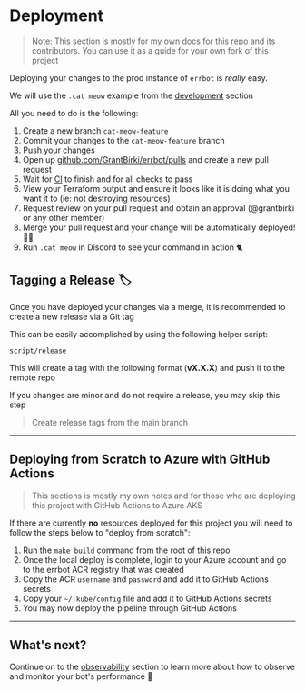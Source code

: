 # Deployment

> Note: This section is mostly for my own docs for this repo and its contributors. You can use it as a guide for your own fork of this project

Deploying your changes to the prod instance of `errbot` is *really* easy.

We will use the `.cat meow` example from the [development](development.md) section

All you need to do is the following:

1. Create a new branch `cat-meow-feature`
1. Commit your changes to the `cat-meow-feature` branch
1. Push your changes
1. Open up [github.com/GrantBirki/errbot/pulls](https://github.com/GrantBirki/errbot/pulls) and create a new pull request
1. Wait for [CI](https://en.wikipedia.org/wiki/Continuous_integration) to finish and for all checks to pass
1. View your Terraform output and ensure it looks like it is doing what you want it to (ie: not destroying resources)
1. Request review on your pull request and obtain an approval (@grantbirki or any other member)
1. Merge your pull request and your change will be automatically deployed! 🚀✨
1. Run `.cat meow` in Discord to see your command in action 🐈

## Tagging a Release 🏷

Once you have deployed your changes via a merge, it is recommended to create a new release via a Git tag

This can be easily accomplished by using the following helper script:

```text
script/release
```

This will create a tag with the following format (**vX.X.X**) and push it to the remote repo

If you changes are minor and do not require a release, you may skip this step

> Create release tags from the main branch

---

## Deploying from Scratch to Azure with GitHub Actions

> This sections is mostly my own notes and for those who are deploying this project with GitHub Actions to Azure AKS

If there are currently **no** resources deployed for this project you will need to follow the steps below to "deploy from scratch":

1. Run the `make build` command from the root of this repo
1. Once the local deploy is complete, login to your Azure account and go to the errbot ACR registry that was created
1. Copy the ACR `username` and `password` and add it to GitHub Actions secrets
1. Copy your `~/.kube/config` file and add it to GitHub Actions secrets
1. You may now deploy the pipeline through GitHub Actions

---

## What's next?

Continue on to the [observability](observability.md) section to learn more about how to observe and monitor your bot's performance 🔭
